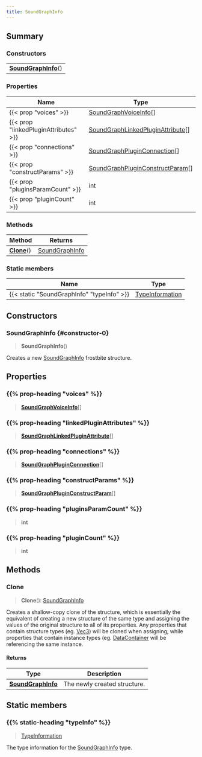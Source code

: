 ```yaml
---
title: SoundGraphInfo
---
```



## Summary
### Constructors
| |
| ----------- |
| **[SoundGraphInfo](#constructor-0)**() |

### Properties
| Name | Type |
| ---- | ---- |
| {{< prop "voices" >}} | [SoundGraphVoiceInfo](/vext/ref/fb/soundgraphvoiceinfo)[] |
| {{< prop "linkedPluginAttributes" >}} | [SoundGraphLinkedPluginAttribute](/vext/ref/fb/soundgraphlinkedpluginattribute)[] |
| {{< prop "connections" >}} | [SoundGraphPluginConnection](/vext/ref/fb/soundgraphpluginconnection)[] |
| {{< prop "constructParams" >}} | [SoundGraphPluginConstructParam](/vext/ref/fb/soundgraphpluginconstructparam)[] |
| {{< prop "pluginsParamCount" >}} | int |
| {{< prop "pluginCount" >}} | int |

### Methods
| Method | Returns |
| ------ | ---- |
| **[Clone](#clone)**() | [SoundGraphInfo](/vext/ref/fb/soundgraphinfo) |

### Static members
| Name | Type |
| ---- | ---- |
| {{< static "SoundGraphInfo" "typeInfo" >}} | [TypeInformation](/vext/ref/shared/class/typeinformation) |

## Constructors
### SoundGraphInfo {#constructor-0}
> **SoundGraphInfo**()

Creates a new [SoundGraphInfo](/vext/ref/fb/soundgraphinfo) frostbite structure.

## Properties
### {{% prop-heading "voices" %}}
> **[SoundGraphVoiceInfo](/vext/ref/fb/soundgraphvoiceinfo)**[]

### {{% prop-heading "linkedPluginAttributes" %}}
> **[SoundGraphLinkedPluginAttribute](/vext/ref/fb/soundgraphlinkedpluginattribute)**[]

### {{% prop-heading "connections" %}}
> **[SoundGraphPluginConnection](/vext/ref/fb/soundgraphpluginconnection)**[]

### {{% prop-heading "constructParams" %}}
> **[SoundGraphPluginConstructParam](/vext/ref/fb/soundgraphpluginconstructparam)**[]

### {{% prop-heading "pluginsParamCount" %}}
> **int**

### {{% prop-heading "pluginCount" %}}
> **int**

## Methods
### Clone
> **Clone**(): [SoundGraphInfo](/vext/ref/fb/soundgraphinfo)

Creates a shallow-copy clone of the structure, which is essentially the equivalent of creating a new structure of the same type and assigning the values of the original structure to all of its properties. Any properties that contain structure types (eg. [Vec3](/vext/ref/shared/class/vec3)) will be cloned when assigning, while properties that contain instance types (eg. [DataContainer](/vext/ref/shared/class/datacontainer) will be referencing the same instance.

#### Returns
| Type | Description |
| ---- | ----------- |
| **[SoundGraphInfo](/vext/ref/fb/soundgraphinfo)** | The newly created structure. |

## Static members
### {{% static-heading "typeInfo" %}}
> [TypeInformation](/vext/ref/shared/class/typeinformation)

The type information for the [SoundGraphInfo](/vext/ref/fb/soundgraphinfo) type.

